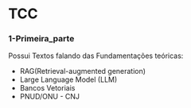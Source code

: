 # TCC

### 1-Primeira_parte
Possui Textos falando das Fundamentações teóricas:
* RAG(Retrieval-augmented generation)
* Large Language Model (LLM)
* Bancos Vetoriais
* PNUD/ONU - CNJ
